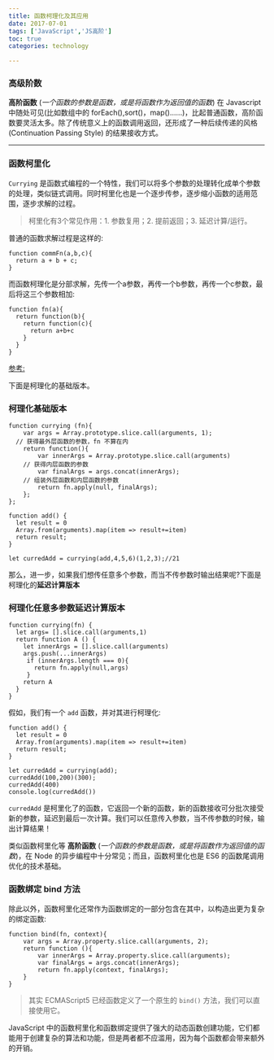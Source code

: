 ```yaml
---
title: 函数柯理化及其应用
date: 2017-07-01       
tags: ['JavaScript','JS高阶']
toc: true
categories: technology

---
```

### 高级阶数
**高阶函数** (_一个函数的参数是函数，或是将函数作为返回值的函数_) 在 Javascript 中随处可见(比如数组中的 forEach(),sort()，map()......)，比起普通函数，高阶函数要灵活太多。除了传统意义上的函数调用返回，还形成了一种后续传递的风格(Continuation Passing Style) 的结果接收方式。


---
### 函数柯里化
`Currying` 是函数式编程的一个特性，我们可以将多个参数的处理转化成单个参数的处理，类似链式调用。同时柯里化也是一个逐步传参，逐步缩小函数的适用范围，逐步求解的过程。

> 柯里化有3个常见作用：1. 参数复用；2. 提前返回；3. 延迟计算/运行。

普通的函数求解过程是这样的:

```
function commFn(a,b,c){
  return a + b + c;
}
```

而函数柯理化是分部求解，先传一个a参数，再传一个b参数，再传一个c参数，最后将这三个参数相加:

```
function fn(a){
  return function(b){
    return function(c){
      return a+b+c
    }
  }
}
```

[参考:](http://www.haorooms.com/post/js_currying)

下面是柯理化的基础版本。

### 柯理化基础版本

```
function currying (fn){
	var args = Array.prototype.slice.call(arguments, 1);
  // 获得最外层函数的参数，fn 不算在内
	return function(){
		var innerArgs = Array.prototype.slice.call(arguments)
    // 获得内层函数的参数
		var finalArgs = args.concat(innerArgs);
    // 组装外层函数和内层函数的参数
		return fn.apply(null, finalArgs);
	};
};

function add() {
  let result = 0
  Array.from(arguments).map(item => result+=item)
  return result;
}

let curredAdd = currying(add,4,5,6)(1,2,3);//21
```

那么，进一步，如果我们想传任意多个参数，而当不传参数时输出结果呢?下面是柯理化的**延迟计算版本**

### 柯理化任意多参数延迟计算版本

```
function currying(fn) {
  let args= [].slice.call(arguments,1)
  return function A () {
    let innerArgs = [].slice.call(arguments)
    args.push(...innerArgs)
     if (innerArgs.length === 0){
       return fn.apply(null,args)
     }
    return A
  }
}
```

假如，我们有一个 `add` 函数，并对其进行柯理化:

```
function add() {
  let result = 0
  Array.from(arguments).map(item => result+=item)
  return result;
}

let curredAdd = currying(add);
curredAdd(100,200)(300);
curredAdd(400)
console.log(curredAdd())
```

`curredAdd` 是柯里化了的函数，它返回一个新的函数，新的函数接收可分批次接受新的参数，延迟到最后一次计算。我们可以任意传入参数，当不传参数的时候，输出计算结果！

类似函数柯里化等 **高阶函数** (_一个函数的参数是函数，或是将函数作为返回值的函数_)，在 Node 的异步编程中十分常见；而且，函数柯里化也是 ES6 的函数尾调用优化的技术基础。


### 函数绑定 bind 方法
除此以外，函数柯里化还常作为函数绑定的一部分包含在其中，以构造出更为复杂的绑定函数:

```
function bind(fn, context){
    var args = Array.property.slice.call(arguments, 2);
    return function (){
        var innerArgs = Array.property.slice.call(arguments);
        var finalArgs = args.concat(innerArgs);
        return fn.apply(context, finalArgs);
    }
}
```

> 其实 ECMAScript5 已经函数定义了一个原生的 `bind()` 方法，我们可以直接使用它。

JavaScript 中的函数柯里化和函数绑定提供了强大的动态函数创建功能，它们都能用于创建复杂的算法和功能，但是两者都不应滥用，因为每个函数都会带来额外的开销。

